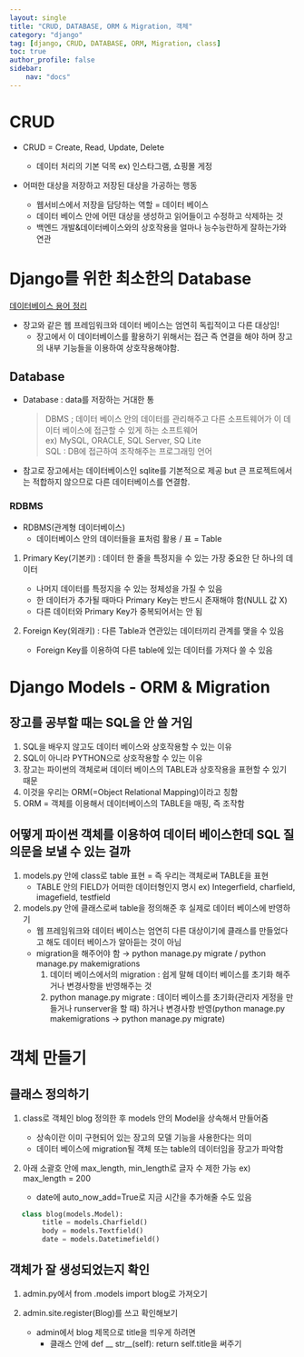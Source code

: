 ```yaml
---
layout: single
title: "CRUD, DATABASE, ORM & Migration, 객체"
category: "django"
tag: [django, CRUD, DATABASE, ORM, Migration, class]
toc: true
author_profile: false
sidebar:
    nav: "docs"
---
```


# CRUD  

* CRUD = Create, Read, Update, Delete 
    * 데이터 처리의 기본 덕목 ex) 인스타그램, 쇼핑몰 게정  
    
    
* 어떠한 대상을 저장하고 저장된 대상을 가공하는 행동
    * 웹서비스에서 저장을 담당하는 역할 = 데이터 베이스
    * 데이터 베이스 안에 어떤 대상을 생성하고 읽어들이고 수정하고 삭제하는 것
    * 백엔드 개발&데이터베이스와의 상호작용을 얼마나 능수능란하게 잘하는가와 연관 


# Django를 위한 최소한의 Database  

[데이터베이스 용어 정리](https://likelion.notion.site/Database-c118c52d0db7490896e10699d316090c)

* 장고와 같은 웹 프레임워크와 데이터 베이스는 엄연히 독립적이고 다른 대상임!
    * 장고에서 이 데이터베이스를 활용하기 위해서는 접근 즉 연결을 해야 하며 장고의 내부 기능들을 이용하여 상호작용해야함.   
 
 
## Database    
* Database : data를 저장하는 거대한 통
    > DBMS ; 데이터 베이스 안의 데이터를 관리해주고 다른 소프트웨어가 이 데이터 베이스에 접근할 수 있게 하는 소프트웨어 <br/>
    > ex) MySQL, ORACLE, SQL Server, SQ Lite<br/>
    > SQL : DB에 접근하여 조작해주는 프로그래밍 언어 <br/> 
    

* 참고로 장고에서는 데이터베이스인 sqlite를 기본적으로 제공 but 큰 프로젝트에서는 적합하지 않으므로 다른 데이터베이스를 연결함.  


### RDBMS
* RDBMS(관계형 데이터베이스)
    * 데이터베이스 안의 데이터들을 표처럼 활용 / 표 = Table  
    
    
1. Primary Key(기본키) : 데이터 한 줄을 특정지을 수 있는 가장 중요한 단 하나의 데이터
    * 나머지 데이터를 특정지을 수 있는 정체성을 가질 수 있음
    * 한 데이터가 추가될 때마다 Primary Key는 반드시 존재해야 함(NULL 값 X)
    * 다른 데이터와  Primary Key가 중복되어서는 안 됨  
    
    
2. Foreign Key(외래키) : 다른 Table과 연관있는 데이터끼리 관계를 맺을 수 있음
    * Foreign Key를 이용하여 다른 table에 있는 데이터를 가져다 쓸 수 있음

# Django Models - ORM & Migration  

## 장고를 공부할 때는 SQL을 안 쓸 거임
1. SQL을 배우지 않고도 데이터 베이스와 상호작용할 수 있는 이유 
2. SQL이 아니라 PYTHON으로 상호작용할 수 있는 이유 
3. 장고는 파이썬의 객체로써 데이터 베이스의 TABLE과 상호작용을 표현할 수 있기 때문 
4. 이것을 우리는 ORM(=Object Relational Mapping)이라고 칭함
5. ORM = 객체를 이용해서 데이터베이스의 TABLE을 매핑, 즉 조작함   


## 어떻게 파이썬 객체를 이용하여 데이터 베이스한데 SQL 질의문을 보낼 수 있는 걸까
1. models.py 안에 class로 table 표현 = 즉 우리는 객체로써 TABLE을 표현
     * TABLE 안의 FIELD가 어떠한 데이터형인지 명시 ex) Integerfield, charfield, imagefield, testfield  
2. models.py 안에 클래스로써 table을 정의해준 후 실제로 데이터 베이스에 반영하기
     * 웹 프레임워크와 데이터 베이스는 엄연히 다른 대상이기에 클래스를 만들었다고 해도 데이터 베이스가 알아듣는 것이 아님
     * migration을 해주어야 함 → python manage.py migrate / python manage.py makemigrations
         1. 데이터 베이스에서의 migration : 쉽게 말해 데이터 베이스를 초기화 해주거나 변경사항을 반영해주는 것
         2. python manage.py migrate : 데이터 베이스를 초기화(관리자 게정을 만들거나 runserver을 할 때) 하거나 변경사항 반영(python manage.py makemigrations → python manage.py migrate)

# 객체 만들기

## 클래스 정의하기  

1. class로 객체인 blog 정의한 후 models 안의 Model을 상속해서 만들어줌
    * 상속이란 이미 구현되어 있는 장고의 모델 기능을 사용한다는 의미
    * 데이터 베이스에 migration될 객체 또는 table의 데이터임을 장고가 파악함  
    
2. 아래 소괄호 안에 max_length, min_length로 글자 수 제한 가능 ex) max_length = 200
    * date에 auto_now_add=True로 지금 시간을 추가해줄 수도 있음
    
```python
   class blog(models.Model):
        title = models.Charfield()
        body = models.Textfield()
        date = models.Datetimefield()
```  

## 객체가 잘 생성되었는지 확인  

1. admin.py에서 from .models import blog로 가져오기  
2. admin.site.register(Blog)를 쓰고 확인해보기  

    * admin에서 blog 제목으로 title을 띄우게 하려면
        * 클래스 안에 def __ str__(self): return self.title을 써주기
        
